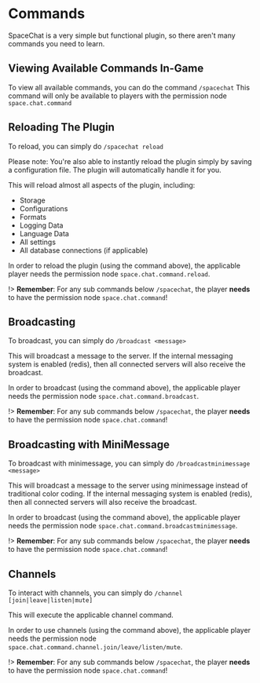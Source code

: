 # Commands

SpaceChat is a very simple but functional plugin, so there aren't many commands you need to learn.

Viewing Available Commands In-Game
-

To view all available commands, you can do the command `/spacechat`
This command will only be available to players with the permission node `space.chat.command`
         
Reloading The Plugin
-
To reload, you can simply do
`/spacechat reload`

Please note: You're also able to instantly reload the plugin simply by saving a configuration file.
The plugin will automatically handle it for you.

This will reload almost all aspects of the plugin, including:
- Storage
- Configurations
- Formats
- Logging Data
- Language Data
- All settings
- All database connections (if applicable)

In order to reload the plugin (using the command above), the applicable player needs the permission node `space.chat.command.reload`.


!> **Remember**: For any sub commands below `/spacechat`, the player **needs** to have the permission node `space.chat.command`!


Broadcasting
-
To broadcast, you can simply do
`/broadcast <message>`

This will broadcast a message to the server.
If the internal messaging system is enabled (redis), then all connected servers will also receive the broadcast.

In order to broadcast (using the command above), the applicable player needs the permission node `space.chat.command.broadcast`.

!> **Remember**: For any sub commands below `/spacechat`, the player **needs** to have the permission node `space.chat.command`!


Broadcasting with MiniMessage
-
To broadcast with minimessage, you can simply do
`/broadcastminimessage <message>`

This will broadcast a message to the server using minimessage instead of traditional color coding.
If the internal messaging system is enabled (redis), then all connected servers will also receive the broadcast.

In order to broadcast (using the command above), the applicable player needs the permission node `space.chat.command.broadcastminimessage`.

!> **Remember**: For any sub commands below `/spacechat`, the player **needs** to have the permission node `space.chat.command`!

Channels
-
To interact with channels, you can simply do
`/channel [join|leave|listen|mute]`

This will execute the applicable channel command.

In order to use channels (using the command above), the applicable player needs the permission node `space.chat.command.channel.join/leave/listen/mute`.

!> **Remember**: For any sub commands below `/spacechat`, the player **needs** to have the permission node `space.chat.command`!

